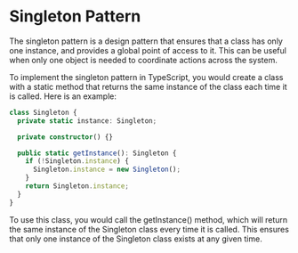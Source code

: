 # Singleton Pattern

The singleton pattern is a design pattern that ensures that a class has only one instance, and provides a global point of access to it. This can be useful when only one object is needed to coordinate actions across the system.

To implement the singleton pattern in TypeScript, you would create a class with a static method that returns the same instance of the class each time it is called. Here is an example:

```typescript
class Singleton {
  private static instance: Singleton;

  private constructor() {}

  public static getInstance(): Singleton {
    if (!Singleton.instance) {
      Singleton.instance = new Singleton();
    }
    return Singleton.instance;
  }
}
```

To use this class, you would call the getInstance() method, which will return the same instance of the Singleton class every time it is called. This ensures that only one instance of the Singleton class exists at any given time.
